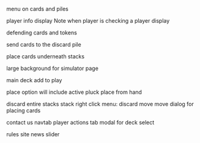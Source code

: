 <!-- deck/discard pile/stack search -->
menu on cards and piles
<!-- shuffle -->
<!-- add all board cards to context -->
player info display
Note when player is checking a player display
<!-- toggle for extra slots -->
defending cards and tokens
<!-- return cards to the hand -->
send cards to the discard pile
<!-- return cards to deck -->
place cards underneath stacks
<!-- toggle for perspective tool -->
large background for simulator page
<!-- hide lightswitch and back-to-top -->
<!-- play area menu - move, flip, discard, swap, return -->
<!-- stack modal menu - move, discard, swap, return -->
main deck add to play
<!-- active pluck menu - move, discard, return -->
place option will include active pluck
place from hand
<!-- move from active pluck to play areas -->
<!-- send cards in the active pluck to the discard pile -->
discard entire stacks
stack right click menu: discard move
move dialog for placing cards
<!-- card details when hovering -->
<!-- card tokens on hover -->
<!-- After crashing selecting a new deck crashes it again -->
contact us navtab
player actions tab
modal for deck select
<!-- remove footer, lightSwitch and backToTop when in simulator -->
<!-- Glossary object -->
rules
site news slider
